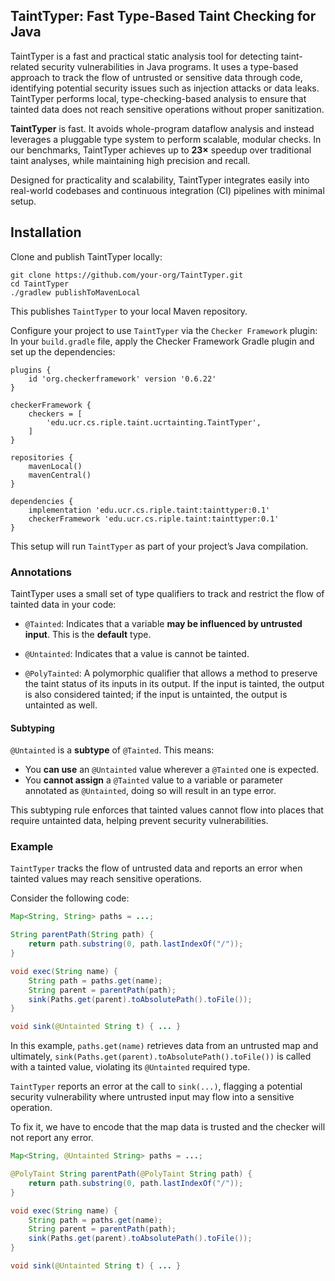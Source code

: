## TaintTyper: Fast Type-Based Taint Checking for Java 

TaintTyper is a fast and practical static analysis tool for detecting taint-related security vulnerabilities in Java programs. It uses a type-based approach to track the flow of untrusted or sensitive data through code, identifying potential security issues such as injection attacks or data leaks. TaintTyper performs local, type-checking-based analysis to ensure that tainted data does not reach sensitive operations without proper sanitization.

**TaintTyper** is fast. It avoids whole-program dataflow analysis and instead leverages a pluggable type system to perform scalable, modular checks. In our benchmarks, TaintTyper achieves up to **23×** speedup over traditional taint analyses, while maintaining high precision and recall.

Designed for practicality and scalability, TaintTyper integrates easily into real-world codebases and continuous integration (CI) pipelines with minimal setup.


## Installation
Clone and publish TaintTyper locally:
```
git clone https://github.com/your-org/TaintTyper.git
cd TaintTyper
./gradlew publishToMavenLocal
```
This publishes `TaintTyper` to your local Maven repository.

Configure your project to use `TaintTyper` via the `Checker Framework` plugin:
In your `build.gradle` file, apply the Checker Framework Gradle plugin and set up the dependencies:
```
plugins {
    id 'org.checkerframework' version '0.6.22'
}

checkerFramework {
    checkers = [
        'edu.ucr.cs.riple.taint.ucrtainting.TaintTyper',
    ]
}

repositories {
    mavenLocal()
    mavenCentral()
}

dependencies {
    implementation 'edu.ucr.cs.riple.taint:tainttyper:0.1'
    checkerFramework 'edu.ucr.cs.riple.taint:tainttyper:0.1'
}
```

This setup will run `TaintTyper` as part of your project’s Java compilation.

### Annotations

TaintTyper uses a small set of type qualifiers to track and restrict the flow of tainted data in your code:

- `@Tainted`: Indicates that a variable **may be influenced by untrusted input**. This is the __default__ type.
  
- `@Untainted`: Indicates that a value is cannot be tainted.

- `@PolyTainted`: A polymorphic qualifier that allows a method to preserve the taint status of its inputs in its output. If the input is tainted, the output is also considered tainted; if the input is untainted, the output is untainted as well.

#### Subtyping

`@Untainted` is a **subtype** of `@Tainted`. This means:

- You **can use** an `@Untainted` value wherever a `@Tainted` one is expected.
- You **cannot assign** a `@Tainted` value to a variable or parameter annotated as `@Untainted`, doing so will result in an type error.

This subtyping rule enforces that tainted values cannot flow into places that require untainted data, helping prevent security vulnerabilities.


### Example

`TaintTyper` tracks the flow of untrusted data and reports an error when tainted values may reach sensitive operations.

Consider the following code:

```java
Map<String, String> paths = ...;

String parentPath(String path) {
    return path.substring(0, path.lastIndexOf("/"));
}

void exec(String name) {
    String path = paths.get(name);
    String parent = parentPath(path);
    sink(Paths.get(parent).toAbsolutePath().toFile());
}

void sink(@Untainted String t) { ... }
```
In this example, `paths.get(name)` retrieves data from an untrusted map and ultimately, `sink(Paths.get(parent).toAbsolutePath().toFile())` is called with a tainted value, violating its `@Untainted` required type.

`TaintTyper` reports an error at the call to `sink(...)`, flagging a potential security vulnerability where untrusted input may flow into a sensitive operation.

To fix it, we have to encode that the map data is trusted and the checker will not report any error.
```java
Map<String, @Untainted String> paths = ...;

@PolyTaint String parentPath(@PolyTaint String path) {
    return path.substring(0, path.lastIndexOf("/"));
}

void exec(String name) {
    String path = paths.get(name);
    String parent = parentPath(path);
    sink(Paths.get(parent).toAbsolutePath().toFile());
}

void sink(@Untainted String t) { ... }
```

